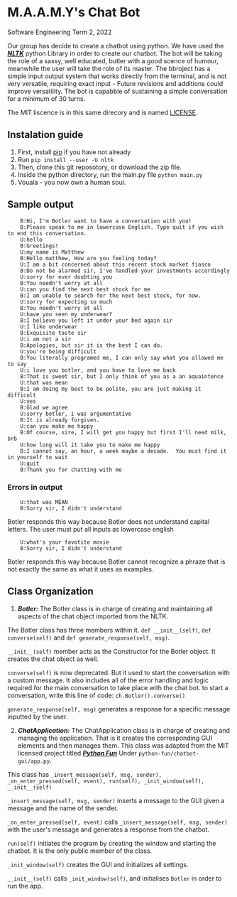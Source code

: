 # M.A.A.M.Y's Chat Bot
Software Engineering Term 2, 2022

Our group has decide to create a chatbot using python. We have used the <a href="https://www.nltk.org/" target="_blank">***NLTK***</a> python Library in order to create our chatbot. The bot will be taking the role of a sassy, well educated, butler with a good scence of humour, meanwhile the user will take the role of its master. The bbroject has a simple input output system that works directly from the terminal, and is not very versatile, requiring exact input - Future revisions and additions could improve versatility. The bot is capabble of sustaining a simple conversation for a minimum of 30 turns. 

The MIT liscence is in this same direcory and is named <a href="https://github.com/Software-Engineering-Group-4-Maamy/chat-bot/blob/main/LICENSE" target="_blank">LICENSE</a>. 

## Instalation guide
1. First, install <a href="https://pip.pypa.io/en/stable/installation/">pip</a> if you have not already
2. Run `pip install --user -U nltk`
3. Then, clone this git reposotory, or download the zip file. 
4. Inside the python directory, run the main.py file `python main.py`
5. Vouala - you now own a human soul.

## Sample output

        B:Hi, I'm Botler want to have a conversation with you!
        B:Please speak to me in lowercase English. Type quit if you wish to end this conversation. 
        U:hello
        B:Greetings!
        U:my name is Matthew
        B:Hello matthew, How are you feeling today?
        U:I am a bit concerned about this recent stock market fiasco
        B:Do not be alarmed sir, I've handled your investments accordingly
        U:sorry for ever doubting you
        B:You needn't worry at all
        U:can you find the next best stock for me
        B:I am unable to search for the next best stock, for now.
        U:sorry for expecting so much
        B:You needn't worry at all
        U:have you seen my underwear?
        B:I believe you left it under your bed again sir
        U:I like underwear  
        B:Exquisite taste sir
        U:i am not a sir
        B:Apologies, but sir it is the best I can do.
        U:you're being difficult
        B:You literally programed me, I can only say what you allowed me to say
        U:i love you botler, and you have to love me back
        B:That is sweet sir, but I only think of you as a an aquaintence
        U:that was mean
        B:I am doing my best to be polite, you are just making it difficult
        U:yes    
        B:Glad we agree
        U:sorry botler, i was argumentative
        B:It is already forgiven.
        U:can you make me happy
        B:Of course, sire, I will get you happy but first I'll need milk, brb
        U:how long will it take you to make me happy
        B:I cannot say, an hour, a week maybe a decade.  You must find it in yourself to wait
        U:quit
        B:Thank you for chatting with me
### Errors in output
        U:that was MEAN
        B:Sorry sir, I didn't understand
Botler responds this way because Botler does not understand capital letters. The user must put all inputs as lowercase english

        U:what's your favotite movie
        B:Sorry sir, I didn't understand
Botler responds this way because Botler cannot recognize a phraze that is not exactly the same as what it uses as examples.
## Class Organization
1. ***Botler:***
The Botler class is in charge of creating and maintaining all aspects of the chat object imported from the NLTK.

The Botler class has three members within it. `def __init__(self)`, `def converse(self)` and `def generate_response(self, msg)`. 

`__init__(self)` member acts as the Constructor for the Botler object. It creates the chat object as well.

`converse(self)` is now deprecated. But it used to start the conversation with a custom message. It also includes all of the error handling and logic required for the main conversation to take place with the chat bot.
to start a conversation, write this line of code: `ch.Botler().converse()`

`generate_response(self, msg)` generates a response for a specific message inputted by the user. 

2. ***ChatApplication:***
The ChatApplication class is in charge of creating and managing the application. That is it creates the corresponding GUI elements and then manages them. This class was adapted from the MIT licensed project titled <a href=https://github.com/python-engineer/python-fun>***Python Fun***</a> Under `python-fun/chatbot-gui/app.py`. 

This class has `_insert_message(self, msg, sender), _on_enter_pressed(self, event), run(self), _init_window(self), __init__(self)`

`_insert_message(self, msg, sender)` inserts a message to the GUI given a message and the name of the sender.

`_on_enter_pressed(self, event)` calls `_insert_message(self, msg, sender)` with the user's message and generates a response from the chatbot.

`run(self)` initiates the program by creating the window and starting the chatbot. It is the only public member of the class.

`_init_window(self)` creates the GUI and initializes all settings.

`__init__(self)` calls `_init_window(self)`, and initialises `Botler` in order to run the app.
